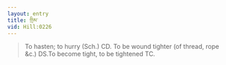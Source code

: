 ```yaml
---
layout: entry
title: གྲིམ་
vid: Hill:0226
---
```

> To hasten; to hurry (Sch.) CD. To be wound tighter (of thread, rope &c.) DS.To become tight, to be tightened TC.
